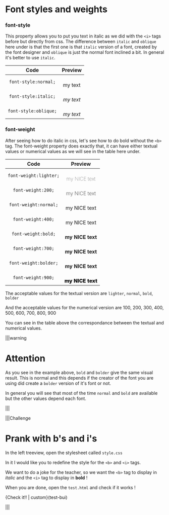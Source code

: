 # Font styles and weights

### font-style

This property allows you to put you text in italic as we did with the `<i>` tags before but directly from css. The difference between `italic` and `oblique` here under is that the first one is that `italic` version of a font, created by the font designer and `oblique` is just the normal font inclined a bit. In general it's better to use `italic`.

| Code | Preview |
|:----:|:------: |
| `font-style:normal;` | <div style="font-style:normal;">my text</div> |
| `font-style:italic;` | <div style="font-style:italic;">my text</div> |
| `font-style:oblique;` | <div style="font-style:oblique;">my text</div> |


### font-weight

After seeing how to do italic in css, let's see how to do bold without the `<b>` tag. The font-weight property does exactly that, it can have either textual values or numerical values as we will see in the table here under.


| Code | Preview |
|:----:|:------: |
| `font-weight:lighter;` | <div style="font-weight:lighter;">my NICE text</div> |
| `font-weight:200;` | <div style="font-weight:200;">my NICE text</div> |
| `font-weight:normal;` | <div style="font-weight:normal;">my NICE text</div> |
| `font-weight:400;` | <div style="font-weight:400;">my NICE text</div> |
| `font-weight:bold;` | <div style="font-weight:bold;">my NICE text</div> |
| `font-weight:700;` | <div style="font-weight:700;">my NICE text</div> |
| `font-weight:bolder;` | <div style="font-weight:bolder;">my NICE text</div> |
| `font-weight:900;` | <div style="font-weight:900;">my NICE text</div> |


The acceptable values for the textual version are `lighter`, `normal`, `bold`, `bolder`

And the acceptable values for the numerical version are 100, 200, 300, 400, 500, 600, 700, 800, 900

You can see in the table above the correspondance between the textual and numerical values.

|||warning
# Attention

As you see in the example above, `bold` and `bolder` give the same visual result. This is normal and this depends if the creator of the font you are using did create a `bolder` version of it's font or not.

In general you will see that most of the time `normal` and `bold` are available but the other values depend each font.

|||


|||Challenge
# Prank with b's and i's
In the left treeview, open the stylesheet called `style.css`

In it I would like you to redefine the style for the `<b>` and `<i>` tags.

We want to do a joke for the teacher, so we want the `<b>` tag to display in *italic* and the `<i>` tag to display in **bold** !

When you are done, open the `test.html` and check if it works !

{Check it!! | custom}(test-bui)

|||